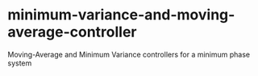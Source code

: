 # minimum-variance-and-moving-average-controller
Moving-Average and Minimum Variance controllers for a minimum phase system
